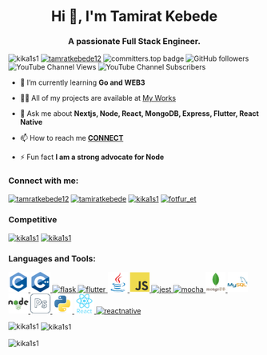 <h1 align="center">Hi 👋, I'm Tamirat Kebede</h1>
<h3 align="center">A passionate Full Stack  Engineer.</h3>

<span align="left"> <img src="https://komarev.com/ghpvc/?username=kika1s1&label=Profile%20views&color=0e75b6&style=flat" alt="kika1s1" /> </span> <span align="left"> <a href="https://twitter.com/tamratkebede12" target="blank"><img src="https://img.shields.io/twitter/follow/tamratkebede12?logo=twitter&style=for-the-badge" alt="tamratkebede12" /></a> </span> <span align="left"> <img src="https://user-badge.committers.top/ethiopia/kika1s1.svg" alt="committers.top badge"> </span>
![GitHub followers](https://img.shields.io/github/followers/kika1s1)
![YouTube Channel Views](https://img.shields.io/youtube/channel/views/UC6BLenPB1Yii_lN2HXIP3jA)
![YouTube Channel Subscribers](https://img.shields.io/youtube/channel/subscribers/UC6BLenPB1Yii_lN2HXIP3jA)




- 🌱 I’m currently learning ****Go and WEB3****

- 👨‍💻 All of my projects are available at [My Works](https://kika1s1.github.io/portfolio/)

- 💬 Ask me about **Nextjs, Node, React, MongoDB, Express, Flutter, React Native**

- 📫 How to reach me  [**CONNECT**](https://tamiratkebede120@gmail.com/)

- ⚡ Fun fact **I am a strong advocate for Node**

<h3 align="left">Connect with me:</h3>
<p align="left">
<a href="https://twitter.com/tamratkebede12" target="blank"><img align="center" src="https://raw.githubusercontent.com/rahuldkjain/github-profile-readme-generator/master/src/images/icons/Social/twitter.svg" alt="tamratkebede12" height="30" width="40" /></a>
<a href="https://linkedin.com/in/tamiratkebede" target="blank"><img align="center" src="https://raw.githubusercontent.com/rahuldkjain/github-profile-readme-generator/master/src/images/icons/Social/linked-in-alt.svg" alt="tamiratkebede" height="30" width="40" /></a>
<a href="https://instagram.com/kika1s1" target="blank"><img align="center" src="https://raw.githubusercontent.com/rahuldkjain/github-profile-readme-generator/master/src/images/icons/Social/instagram.svg" alt="kika1s1" height="30" width="40" /></a>
<a href="https://www.youtube.com/c/cleancodeacademy0" target="blank"><img align="center" src="https://raw.githubusercontent.com/rahuldkjain/github-profile-readme-generator/master/src/images/icons/Social/youtube.svg" alt="fotfur_et" height="30" width="40" /></a>

</p>

<h3 align="left"> Competitive </h3>
<a href="https://www.hackerrank.com/kika1s1" target="blank"><img align="center" src="https://raw.githubusercontent.com/rahuldkjain/github-profile-readme-generator/master/src/images/icons/Social/hackerrank.svg" alt="kika1s1" height="30" width="40" /></a>
<a href="https://www.leetcode.com/kika1s1" target="blank"><img align="center" src="https://raw.githubusercontent.com/rahuldkjain/github-profile-readme-generator/master/src/images/icons/Social/leet-code.svg" alt="kika1s1" height="30" width="40" /></a>
<h3 align="left">Languages and Tools:</h3>
<p align="left"> <a href="https://www.cprogramming.com/" target="_blank" rel="noreferrer"> <img src="https://raw.githubusercontent.com/devicons/devicon/master/icons/c/c-original.svg" alt="c" width="40" height="40"/> </a> <a href="https://www.w3schools.com/cpp/" target="_blank" rel="noreferrer"> <img src="https://raw.githubusercontent.com/devicons/devicon/master/icons/cplusplus/cplusplus-original.svg" alt="cplusplus" width="40" height="40"/> </a> <a href="https://flask.palletsprojects.com/" target="_blank" rel="noreferrer"> <img src="https://www.vectorlogo.zone/logos/pocoo_flask/pocoo_flask-icon.svg" alt="flask" width="40" height="40"/> </a> <a href="https://flutter.dev" target="_blank" rel="noreferrer"> <img src="https://www.vectorlogo.zone/logos/flutterio/flutterio-icon.svg" alt="flutter" width="40" height="40"/> </a> <a href="https://www.java.com" target="_blank" rel="noreferrer"> <img src="https://raw.githubusercontent.com/devicons/devicon/master/icons/java/java-original.svg" alt="java" width="40" height="40"/> </a> <a href="https://developer.mozilla.org/en-US/docs/Web/JavaScript" target="_blank" rel="noreferrer"> <img src="https://raw.githubusercontent.com/devicons/devicon/master/icons/javascript/javascript-original.svg" alt="javascript" width="40" height="40"/> </a> <a href="https://jestjs.io" target="_blank" rel="noreferrer"> <img src="https://www.vectorlogo.zone/logos/jestjsio/jestjsio-icon.svg" alt="jest" width="40" height="40"/> </a> <a href="https://mochajs.org" target="_blank" rel="noreferrer"> <img src="https://www.vectorlogo.zone/logos/mochajs/mochajs-icon.svg" alt="mocha" width="40" height="40"/> </a> <a href="https://www.mongodb.com/" target="_blank" rel="noreferrer"> <img src="https://raw.githubusercontent.com/devicons/devicon/master/icons/mongodb/mongodb-original-wordmark.svg" alt="mongodb" width="40" height="40"/> </a> <a href="https://www.mysql.com/" target="_blank" rel="noreferrer"> <img src="https://raw.githubusercontent.com/devicons/devicon/master/icons/mysql/mysql-original-wordmark.svg" alt="mysql" width="40" height="40"/> </a> <a href="https://nodejs.org" target="_blank" rel="noreferrer"> <img src="https://raw.githubusercontent.com/devicons/devicon/master/icons/nodejs/nodejs-original-wordmark.svg" alt="nodejs" width="40" height="40"/> </a> <a href="https://www.photoshop.com/en" target="_blank" rel="noreferrer"> <img src="https://raw.githubusercontent.com/devicons/devicon/master/icons/photoshop/photoshop-line.svg" alt="photoshop" width="40" height="40"/> </a> <a href="https://www.python.org" target="_blank" rel="noreferrer"> <img src="https://raw.githubusercontent.com/devicons/devicon/master/icons/python/python-original.svg" alt="python" width="40" height="40"/> </a> <a href="https://reactjs.org/" target="_blank" rel="noreferrer"> <img src="https://raw.githubusercontent.com/devicons/devicon/master/icons/react/react-original-wordmark.svg" alt="react" width="40" height="40"/> </a> <a href="https://reactnative.dev/" target="_blank" rel="noreferrer"> <img src="https://reactnative.dev/img/header_logo.svg" alt="reactnative" width="40" height="40"/> </a> </p>

<p><img align="left" src="https://github-readme-stats.vercel.app/api/top-langs?username=kika1s1&show_icons=true&locale=en&layout=compact" alt="kika1s1" /></p>

<p>&nbsp;<img align="center" src="https://github-readme-stats.vercel.app/api?username=kika1s1&show_icons=true&locale=en" alt="kika1s1" /></p>

<p><img align="center" src="https://github-readme-streak-stats.herokuapp.com/?user=kika1s1&" alt="kika1s1" /></p>
